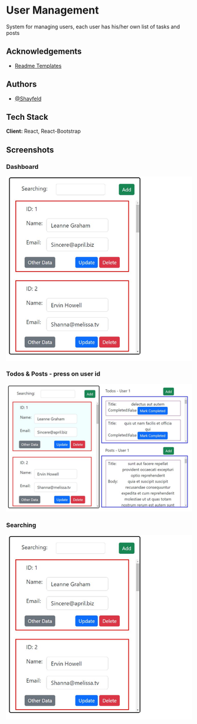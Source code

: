
# User Management

System for managing users, each user has his/her own list of tasks and posts 

## Acknowledgements

 - [Readme Templates](https://readme.so/)
## Authors

- [@Shayfeld](https://github.com/shayfeld)

## Tech Stack

**Client:** React, React-Bootstrap



## Screenshots

### **Dashboard**
![App Screenshot](ReadMeImage/start.JPG)

### **Todos & Posts** - press on user id
![App Screenshot](ReadMeImage/press.JPG)

### **Searching**
![App Screenshot](ReadMeImage/start.JPG)

